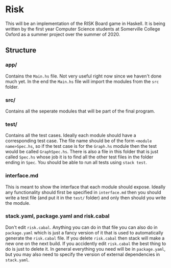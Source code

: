 # Risk
This will be an implementation of the RISK Board game in Haskell. It is being written by the first year Computer Science students at Somerville College Oxford as a summer project over the summer of 2020.

## Structure 

### app/

Contains the `Main.hs` file. Not very useful right now since we haven't done much yet. In the end the `Main.hs` file will import the modules from the `src` folder. 

### src/

Contains all the seperate modules that will be part of the final program.

### test/

Contains all the test cases. Ideally each module should have a corresponding test case. The file name should be of the form `<module name>Spec.hs`, so if the test case is for the `Graph.hs` module then the test would be called `GraphSpec.hs`. There is also a file in this folder that is just called `Spec.hs` whose job it is to find all the other test files in the folder ending in `Spec`. You should be able to run all tests using `stack test`.

### interface.md

This is meant to show the interface that each module should expose. Ideally any functionality should first be specified in `interface.md` then you should write a test file (and put it in the `test/` folder) and only then should you write the module. 

### stack.yaml, package.yaml and risk.cabal
Don't edit `risk.cabal`. Anything you can do in that file you can also do in `package.yaml` which is just a fancy version of it that is used to automatically generate the `risk.cabal` file. If you delete `risk.cabal` then stack will make a new one on the next build. If you accidently edit `risk.cabal` the best thing to do is just to delete it. In general everything you need will be in `package.yaml`, but you may also need to specify the version of external dependencies in `stack.yaml`.
